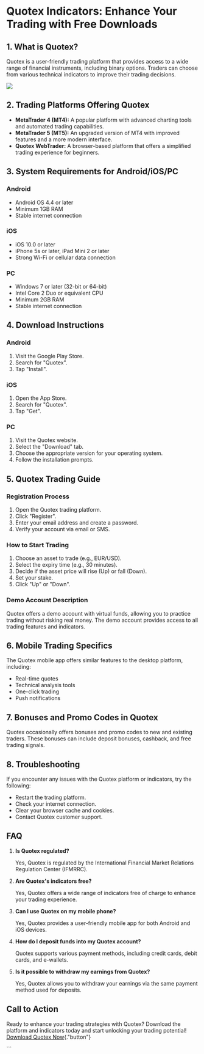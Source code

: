 # Quotex Indicators: Enhance Your Trading with Free Downloads

## 1. What is Quotex?

Quotex is a user-friendly trading platform that provides access to a
wide range of financial instruments, including binary options. Traders
can choose from various technical indicators to improve their trading
decisions.

[![](https://static.quotex.io/files/5_en/300_250.jpg)](https://traff.sbs/brokerqxsignupf)

## 2. Trading Platforms Offering Quotex

-   **MetaTrader 4 (MT4):** A popular platform with advanced charting
    tools and automated trading capabilities.
-   **MetaTrader 5 (MT5):** An upgraded version of MT4 with improved
    features and a more modern interface.
-   **Quotex WebTrader:** A browser-based platform that offers a
    simplified trading experience for beginners.

## 3. System Requirements for Android/iOS/PC

### Android

-   Android OS 4.4 or later
-   Minimum 1GB RAM
-   Stable internet connection

### iOS

-   iOS 10.0 or later
-   iPhone 5s or later, iPad Mini 2 or later
-   Strong Wi-Fi or cellular data connection

### PC

-   Windows 7 or later (32-bit or 64-bit)
-   Intel Core 2 Duo or equivalent CPU
-   Minimum 2GB RAM
-   Stable internet connection

## 4. Download Instructions

### Android

1.  Visit the Google Play Store.
2.  Search for "Quotex".
3.  Tap "Install".

### iOS

1.  Open the App Store.
2.  Search for "Quotex".
3.  Tap "Get".

### PC

1.  Visit the Quotex website.
2.  Select the "Download" tab.
3.  Choose the appropriate version for your operating system.
4.  Follow the installation prompts.

## 5. Quotex Trading Guide

### Registration Process

1.  Open the Quotex trading platform.
2.  Click "Register".
3.  Enter your email address and create a password.
4.  Verify your account via email or SMS.

### How to Start Trading

1.  Choose an asset to trade (e.g., EUR/USD).
2.  Select the expiry time (e.g., 30 minutes).
3.  Decide if the asset price will rise (Up) or fall (Down).
4.  Set your stake.
5.  Click "Up" or "Down".

### Demo Account Description

Quotex offers a demo account with virtual funds, allowing you to
practice trading without risking real money. The demo account provides
access to all trading features and indicators.

## 6. Mobile Trading Specifics

The Quotex mobile app offers similar features to the desktop platform,
including:

-   Real-time quotes
-   Technical analysis tools
-   One-click trading
-   Push notifications

## 7. Bonuses and Promo Codes in Quotex

Quotex occasionally offers bonuses and promo codes to new and existing
traders. These bonuses can include deposit bonuses, cashback, and free
trading signals.

## 8. Troubleshooting

If you encounter any issues with the Quotex platform or indicators, try
the following:

-   Restart the trading platform.
-   Check your internet connection.
-   Clear your browser cache and cookies.
-   Contact Quotex customer support.

## FAQ

1.  **Is Quotex regulated?**

    Yes, Quotex is regulated by the International Financial Market
    Relations Regulation Center (IFMRRC).

2.  **Are Quotex\'s indicators free?**

    Yes, Quotex offers a wide range of indicators free of charge to
    enhance your trading experience.

3.  **Can I use Quotex on my mobile phone?**

    Yes, Quotex provides a user-friendly mobile app for both Android and
    iOS devices.

4.  **How do I deposit funds into my Quotex account?**

    Quotex supports various payment methods, including credit cards,
    debit cards, and e-wallets.

5.  **Is it possible to withdraw my earnings from Quotex?**

    Yes, Quotex allows you to withdraw your earnings via the same
    payment method used for deposits.

## Call to Action

Ready to enhance your trading strategies with Quotex? Download the
platform and indicators today and start unlocking your trading
potential! [Download Quotex
Now](\%22https://traff.sbs/quotexonelink\%22){."button"}

\`\`\`


